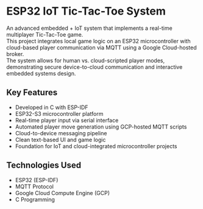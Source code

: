 # ESP32 IoT Tic-Tac-Toe System

An advanced embedded + IoT system that implements a real-time multiplayer Tic-Tac-Toe game.  
This project integrates local game logic on an ESP32 microcontroller with cloud-based player communication via MQTT using a Google Cloud-hosted broker.  
The system allows for human vs. cloud-scripted player modes, demonstrating secure device-to-cloud communication and interactive embedded systems design.

## Key Features
- Developed in C with ESP-IDF
- ESP32-S3 microcontroller platform
- Real-time player input via serial interface
- Automated player move generation using GCP-hosted MQTT scripts
- Cloud-to-device messaging pipeline
- Clean text-based UI and game logic
- Foundation for IoT and cloud-integrated microcontroller projects

## Technologies Used
- ESP32 (ESP-IDF)
- MQTT Protocol
- Google Cloud Compute Engine (GCP)
- C Programming
